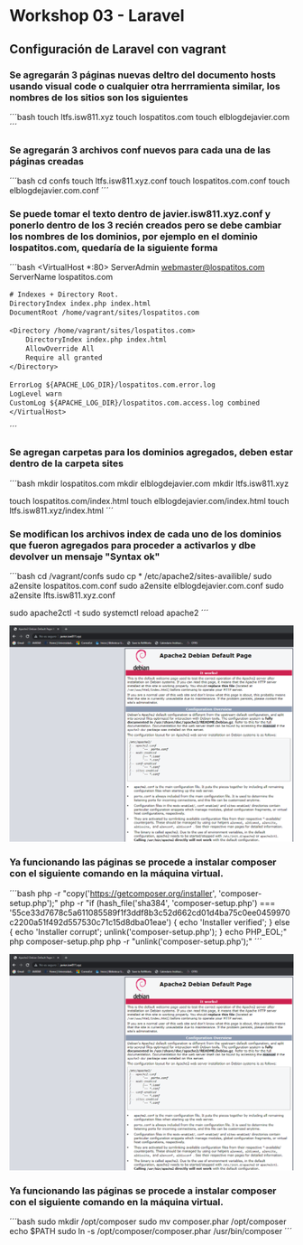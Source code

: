 # Workshop 03 - Laravel

## Configuración de Laravel con vagrant

### Se agregarán 3 páginas nuevas deltro del documento hosts usando visual code o cualquier otra herrramienta similar, los nombres de los sitios son los siguientes

´´´bash
touch ltfs.isw811.xyz
touch lospatitos.com
touch elblogdejavier.com
´´´

### Se agregarán 3 archivos conf nuevos para cada una de las páginas creadas

´´´bash
cd confs
touch ltfs.isw811.xyz.conf
touch lospatitos.com.conf
touch elblogdejavier.com.conf
´´´

### Se puede tomar el texto dentro de javier.isw811.xyz.conf y ponerlo dentro de los 3 recién creados pero se debe cambiar los nombres de los dominios, por ejemplo en el dominio lospatitos.com, quedaría de la siguiente forma

´´´bash
    <VirtualHost *:80>
	ServerAdmin webmaster@lospatitos.com
	ServerName lospatitos.com

	# Indexes + Directory Root.
	DirectoryIndex index.php index.html
	DocumentRoot /home/vagrant/sites/lospatitos.com

	<Directory /home/vagrant/sites/lospatitos.com>
		DirectoryIndex index.php index.html
		AllowOverride All
		Require all granted
	</Directory>

	ErrorLog ${APACHE_LOG_DIR}/lospatitos.com.error.log
	LogLevel warn
	CustomLog ${APACHE_LOG_DIR}/lospatitos.com.access.log combined
    </VirtualHost>
´´´

### Se agregan carpetas para los dominios agregados, deben estar dentro de la carpeta sites
´´´bash
mkdir lospatitos.com
mkdir elblogdejavier.com
mkdir ltfs.isw811.xyz

touch lospatitos.com/index.html
touch elblogdejavier.com/index.html
touch ltfs.isw811.xyz/index.html
´´´

### Se modifican los archivos index de cada uno de los dominios que fueron agregados para proceder a activarlos y dbe devolver un mensaje "Syntax ok"

´´´bash
cd /vagrant/confs
sudo cp * /etc/apache2/sites-availible/
sudo a2ensite lospatitos.com.conf
sudo a2ensite elblogdejavier.com.conf
sudo a2ensite lfts.isw811.xyz.conf

sudo apache2ctl -t
sudo systemctl reload apache2
´´´

![img](Images/page.png)

### Ya funcionando las páginas se procede a instalar composer con el siguiente comando en la máquina virtual.

´´´bash
php -r "copy('https://getcomposer.org/installer', 'composer-setup.php');"
php -r "if (hash_file('sha384', 'composer-setup.php') === '55ce33d7678c5a611085589f1f3ddf8b3c52d662cd01d4ba75c0ee0459970c2200a51f492d557530c71c15d8dba01eae') { echo 'Installer verified'; } else { echo 'Installer corrupt'; unlink('composer-setup.php'); } echo PHP_EOL;"
php composer-setup.php
php -r "unlink('composer-setup.php');"
´´´

![img](Images/page.png)

### Ya funcionando las páginas se procede a instalar composer con el siguiente comando en la máquina virtual.

´´´bash
sudo mkdir /opt/composer
sudo mv composer.phar /opt/composer
echo $PATH
sudo ln -s /opt/composer/composer.phar /usr/bin/composer
´´´